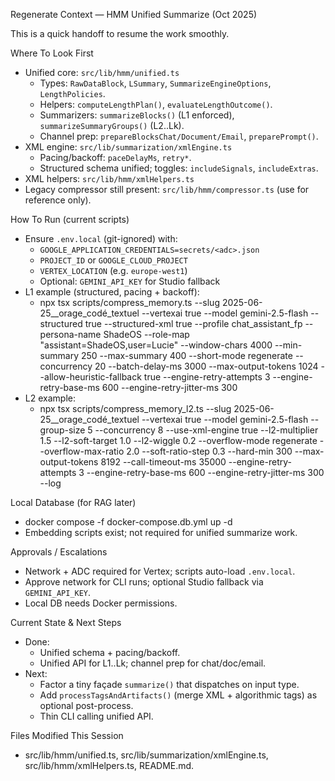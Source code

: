 Regenerate Context — HMM Unified Summarize (Oct 2025)

This is a quick handoff to resume the work smoothly.

Where To Look First
- Unified core: `src/lib/hmm/unified.ts`
  - Types: `RawDataBlock`, `LSummary`, `SummarizeEngineOptions`, `LengthPolicies`.
  - Helpers: `computeLengthPlan()`, `evaluateLengthOutcome()`.
  - Summarizers: `summarizeBlocks()` (L1 enforced), `summarizeSummaryGroups()` (L2..Lk).
  - Channel prep: `prepareBlocksChat/Document/Email`, `preparePrompt()`.
- XML engine: `src/lib/summarization/xmlEngine.ts`
  - Pacing/backoff: `paceDelayMs`, `retry*`.
  - Structured schema unified; toggles: `includeSignals`, `includeExtras`.
- XML helpers: `src/lib/hmm/xmlHelpers.ts`
- Legacy compressor still present: `src/lib/hmm/compressor.ts` (use for reference only).

How To Run (current scripts)
- Ensure `.env.local` (git-ignored) with:
  - `GOOGLE_APPLICATION_CREDENTIALS=secrets/<adc>.json`
  - `PROJECT_ID` or `GOOGLE_CLOUD_PROJECT`
  - `VERTEX_LOCATION` (e.g. `europe-west1`)
  - Optional: `GEMINI_API_KEY` for Studio fallback
- L1 example (structured, pacing + backoff):
  - npx tsx scripts/compress_memory.ts --slug 2025-06-25__orage_codé_textuel --vertexai true --model gemini-2.5-flash --structured true --structured-xml true --profile chat_assistant_fp --persona-name ShadeOS --role-map "assistant=ShadeOS,user=Lucie" --window-chars 4000 --min-summary 250 --max-summary 400 --short-mode regenerate --concurrency 20 --batch-delay-ms 3000 --max-output-tokens 1024 --allow-heuristic-fallback true --engine-retry-attempts 3 --engine-retry-base-ms 600 --engine-retry-jitter-ms 300
- L2 example:
  - npx tsx scripts/compress_memory_l2.ts --slug 2025-06-25__orage_codé_textuel --vertexai true --model gemini-2.5-flash --group-size 5 --concurrency 8 --use-xml-engine true --l2-multiplier 1.5 --l2-soft-target 1.0 --l2-wiggle 0.2 --overflow-mode regenerate --overflow-max-ratio 2.0 --soft-ratio-step 0.3 --hard-min 300 --max-output-tokens 8192 --call-timeout-ms 35000 --engine-retry-attempts 3 --engine-retry-base-ms 600 --engine-retry-jitter-ms 300 --log

Local Database (for RAG later)
- docker compose -f docker-compose.db.yml up -d
- Embedding scripts exist; not required for unified summarize work.

Approvals / Escalations
- Network + ADC required for Vertex; scripts auto-load `.env.local`.
- Approve network for CLI runs; optional Studio fallback via `GEMINI_API_KEY`.
- Local DB needs Docker permissions.

Current State & Next Steps
- Done:
  - Unified schema + pacing/backoff.
  - Unified API for L1..Lk; channel prep for chat/doc/email.
- Next:
  - Factor a tiny façade `summarize()` that dispatches on input type.
  - Add `processTagsAndArtifacts()` (merge XML + algorithmic tags) as optional post-process.
  - Thin CLI calling unified API.

Files Modified This Session
- src/lib/hmm/unified.ts, src/lib/summarization/xmlEngine.ts, src/lib/hmm/xmlHelpers.ts, README.md.
